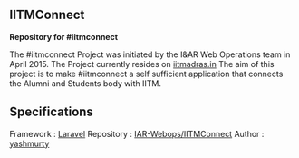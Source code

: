 ## IITMConnect

**Repository for #iitmconnect**

The #iitmconnect Project was initiated by the I&AR Web Operations team in April 2015.
The Project currently resides on [iitmadras.in](http://iitmadras.in)
The aim of this project is to make #iitmconnect a self sufficient application that connects the Alumni and Students body with IITM.

## Specifications

Framework : [Laravel](http://laravel.com/docs)
Repository : [IAR-Webops/IITMConnect](https://github.com/IAR-Webops/IITMConnect)
Author : [yashmurty](http://yashmurty.com/)


